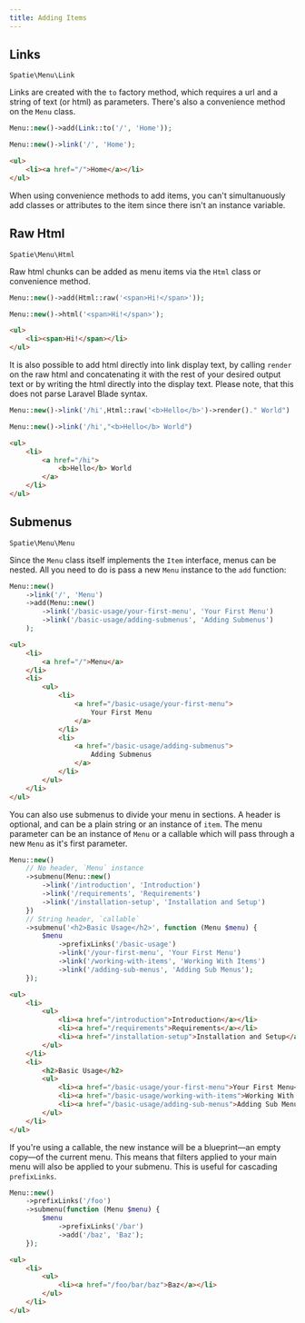 ```yaml
---
title: Adding Items
---
```


## Links

`Spatie\Menu\Link`

Links are created with the `to` factory method, which requires a url and a string of text (or html) as parameters. There's also a convenience method on the `Menu` class.

```php
Menu::new()->add(Link::to('/', 'Home'));
```

```php
Menu::new()->link('/', 'Home');
```

```html
<ul>
    <li><a href="/">Home</a></li>
</ul>
```

<div class="alert -info">
When using convenience methods to add items, you can't simultanuously add classes or attributes to the item since there isn't an instance variable.
</div>

## Raw Html

`Spatie\Menu\Html`

Raw html chunks can be added as menu items via the `Html` class or convenience method.

```php
Menu::new()->add(Html::raw('<span>Hi!</span>'));
```

```php
Menu::new()->html('<span>Hi!</span>');
```

```html
<ul>
    <li><span>Hi!</span></li>
</ul>
```

It is also possible to add html directly into link display text, by calling `render` on the raw html and concatenating it with the rest of your desired output text or by writing the html directly into the display text. Please note, that this does not parse Laravel Blade syntax.

```php
Menu::new()->link('/hi',Html::raw('<b>Hello</b>')->render()." World")
```

```php
Menu::new()->link('/hi',"<b>Hello</b> World")
```

```html
<ul>
    <li>
        <a href="/hi">
            <b>Hello</b> World
        </a>
    </li>
</ul>
```

## Submenus

`Spatie\Menu\Menu`

Since the `Menu` class itself implements the `Item` interface, menus can be nested. All you need to do is pass a new `Menu` instance to the `add` function:

```php
Menu::new()
    ->link('/', 'Menu')
    ->add(Menu::new()
        ->link('/basic-usage/your-first-menu', 'Your First Menu')
        ->link('/basic-usage/adding-submenus', 'Adding Submenus')
    );
```

```html
<ul>
    <li>
        <a href="/">Menu</a>
    </li>
    <li>
        <ul>
            <li>
                <a href="/basic-usage/your-first-menu">
                    Your First Menu
                </a>
            </li>
            <li>
                <a href="/basic-usage/adding-submenus">
                    Adding Submenus
                </a>
            </li>
        </ul>
    </li>
</ul>
```

You can also use submenus to divide your menu in sections. A header is optional, and can be a plain string or an instance of `item`. The menu parameter can be an instance of `Menu` or a callable which will pass through a new `Menu` as it's first parameter.

```php
Menu::new()
    // No header, `Menu` instance
    ->submenu(Menu::new()
        ->link('/introduction', 'Introduction')
        ->link('/requirements', 'Requirements')
        ->link('/installation-setup', 'Installation and Setup')
    })
    // String header, `callable`
    ->submenu('<h2>Basic Usage</h2>', function (Menu $menu) {
        $menu
            ->prefixLinks('/basic-usage')
            ->link('/your-first-menu', 'Your First Menu')
            ->link('/working-with-items', 'Working With Items')
            ->link('/adding-sub-menus', 'Adding Sub Menus');
    });
```

```html
<ul>
    <li>
        <ul>
            <li><a href="/introduction">Introduction</a></li>
            <li><a href="/requirements">Requirements</a></li>
            <li><a href="/installation-setup">Installation and Setup</a></li>
        </ul>
    </li>
    <li>
        <h2>Basic Usage</h2>
        <ul>
            <li><a href="/basic-usage/your-first-menu">Your First Menu</a></li>
            <li><a href="/basic-usage/working-with-items">Working With Items</a></li>
            <li><a href="/basic-usage/adding-sub-menus">Adding Sub Menus</a></li>
        </ul>
    </li>
</ul>
```

If you're using a callable, the new instance will be a blueprint—an empty copy—of the current menu. This means that filters applied to your main menu will also be applied to your submenu. This is useful for cascading `prefixLinks`.

```php
Menu::new()
    ->prefixLinks('/foo')
    ->submenu(function (Menu $menu) {
        $menu
            ->prefixLinks('/bar')
            ->add('/baz', 'Baz');
    });
```

```html
<ul>
    <li>
        <ul>
            <li><a href="/foo/bar/baz">Baz</a></li>
        </ul>
    </li>
</ul>
```

